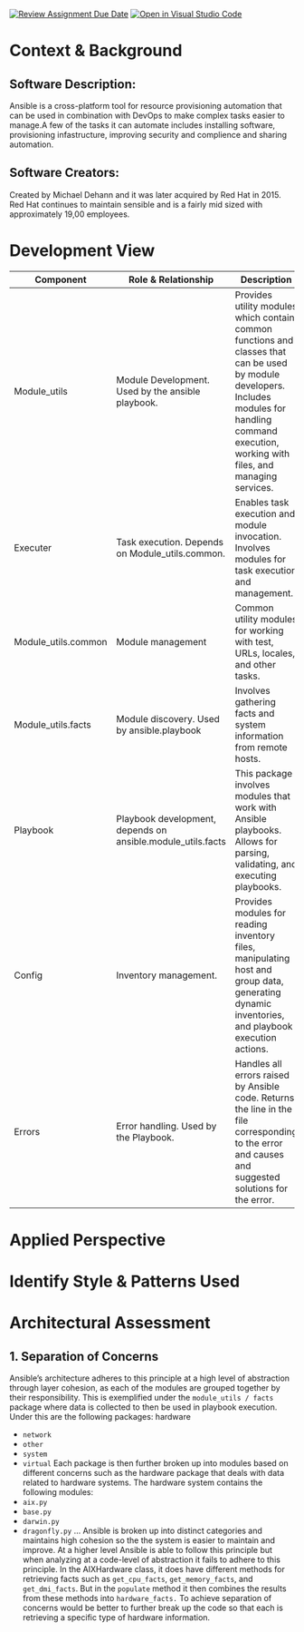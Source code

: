 [![Review Assignment Due Date](https://classroom.github.com/assets/deadline-readme-button-24ddc0f5d75046c5622901739e7c5dd533143b0c8e959d652212380cedb1ea36.svg)](https://classroom.github.com/a/ZL2e6lYH)
[![Open in Visual Studio Code](https://classroom.github.com/assets/open-in-vscode-718a45dd9cf7e7f842a935f5ebbe5719a5e09af4491e668f4dbf3b35d5cca122.svg)](https://classroom.github.com/online_ide?assignment_repo_id=11076525&assignment_repo_type=AssignmentRepo)

# Context & Background  

## Software Description:
Ansible is a cross-platform tool for resource provisioning automation that can be used in combination with DevOps to make complex tasks easier to manage.A few of the tasks it can automate includes installing software, provisioning infastructure, improving security and complience and sharing automation.

## Software Creators:
Created by Michael Dehann and it was later acquired by Red Hat in 2015. Red Hat continues to maintain sensible and is a fairly mid sized with approximately 19,00 employees. 

# Development View
| Component | Role & Relationship | Description |
| --------------------- | ------- | -------------------------- |
| Module_utils | Module Development. Used by the ansible playbook. | Provides utility modules which contain common functions and classes that can be used by module developers. Includes modules for handling command execution, working with files, and managing services. |
| Executer | Task execution. Depends on Module_utils.common. | Enables task execution and module invocation. Involves modules for task execution and management. |
| Module_utils.common | Module management | Common utility modules for working with test, URLs, locales, and other tasks. |
| Module_utils.facts | Module discovery. Used by ansible.playbook | Involves gathering facts and system information from remote hosts. |
| Playbook | Playbook development, depends on ansible.module_utils.facts | This package involves modules that work with Ansible playbooks. Allows for parsing, validating, and executing playbooks. |
| Config | Inventory management. | Provides modules for reading inventory files, manipulating host and group data, generating dynamic inventories, and playbook execution actions. |
| Errors | Error handling. Used by the Playbook. | Handles all errors raised by Ansible code. Returns the line in the file corresponding to the error and causes and suggested solutions for the error. |

# Applied Perspective

# Identify Style & Patterns Used

# Architectural Assessment 
## 1. Separation of Concerns
Ansible’s architecture adheres to this principle at a high level of abstraction through layer cohesion, as each of the modules are grouped together by their responsibility. This is exemplified under the `module_utils / facts ` package where data is collected to then be used in playbook execution. Under this are the following packages:
hardware
* `network`
* `other`
* `system`
* `virtual`
Each package is then further broken up into modules based on different concerns such as the hardware package that deals with data related to hardware systems. The hardware system contains the following modules:
* `aix.py`
* `base.py`
* `darwin.py`
* `dragonfly.py`
…
Ansible is broken up into distinct categories and maintains high cohesion so the the system is easier to maintain and improve. At a higher level Ansible is able to follow this principle but when analyzing at a code-level of abstraction it fails to adhere to this principle. In the AIXHardware class, it does have different methods for retrieving facts such as `get_cpu_facts`, `get_memory_facts`, and `get_dmi_facts`. But in the `populate` method it then combines the results from these methods into `hardware_facts.` To achieve separation of concerns would be better to further break up the code so that each is retrieving a specific type of hardware information. 


